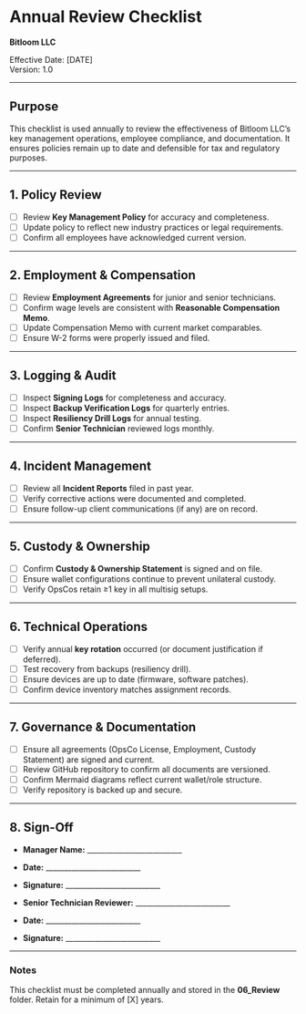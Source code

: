 # Annual Review Checklist
**Bitloom LLC**

Effective Date: [DATE]  
Version: 1.0

---

## Purpose
This checklist is used annually to review the effectiveness of Bitloom LLC’s key management operations, employee compliance, and documentation. It ensures policies remain up to date and defensible for tax and regulatory purposes.

---

## 1. Policy Review
- [ ] Review **Key Management Policy** for accuracy and completeness.  
- [ ] Update policy to reflect new industry practices or legal requirements.  
- [ ] Confirm all employees have acknowledged current version.  

---

## 2. Employment & Compensation
- [ ] Review **Employment Agreements** for junior and senior technicians.  
- [ ] Confirm wage levels are consistent with **Reasonable Compensation Memo**.  
- [ ] Update Compensation Memo with current market comparables.  
- [ ] Ensure W-2 forms were properly issued and filed.  

---

## 3. Logging & Audit
- [ ] Inspect **Signing Logs** for completeness and accuracy.  
- [ ] Inspect **Backup Verification Logs** for quarterly entries.  
- [ ] Inspect **Resiliency Drill Logs** for annual testing.  
- [ ] Confirm **Senior Technician** reviewed logs monthly.  

---

## 4. Incident Management
- [ ] Review all **Incident Reports** filed in past year.  
- [ ] Verify corrective actions were documented and completed.  
- [ ] Ensure follow-up client communications (if any) are on record.  

---

## 5. Custody & Ownership
- [ ] Confirm **Custody & Ownership Statement** is signed and on file.  
- [ ] Ensure wallet configurations continue to prevent unilateral custody.  
- [ ] Verify OpsCos retain ≥1 key in all multisig setups.  

---

## 6. Technical Operations
- [ ] Verify annual **key rotation** occurred (or document justification if deferred).  
- [ ] Test recovery from backups (resiliency drill).  
- [ ] Ensure devices are up to date (firmware, software patches).  
- [ ] Confirm device inventory matches assignment records.  

---

## 7. Governance & Documentation
- [ ] Ensure all agreements (OpsCo License, Employment, Custody Statement) are signed and current.  
- [ ] Review GitHub repository to confirm all documents are versioned.  
- [ ] Confirm Mermaid diagrams reflect current wallet/role structure.  
- [ ] Verify repository is backed up and secure.  

---

## 8. Sign-Off
- **Manager Name:** __________________________  
- **Date:** __________________________  
- **Signature:** __________________________  

- **Senior Technician Reviewer:** __________________________  
- **Date:** __________________________  
- **Signature:** __________________________  

---

### Notes
This checklist must be completed annually and stored in the **06_Review** folder. Retain for a minimum of [X] years.
